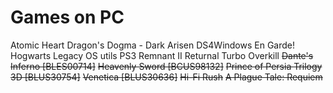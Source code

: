 # Games on PC

Atomic Heart
Dragon's Dogma - Dark Arisen
DS4Windows
En Garde!
Hogwarts Legacy
OS utils
PS3
Remnant II
Returnal
Turbo Overkill
~~Dante's Inferno [BLES00714]~~
~~Heavenly Sword [BCUS98132]~~
~~Prince of Persia Trilogy 3D [BLUS30754]~~
~~Venetica [BLUS30636]~~
~~Hi-Fi Rush~~
~~A Plague Tale: Requiem~~